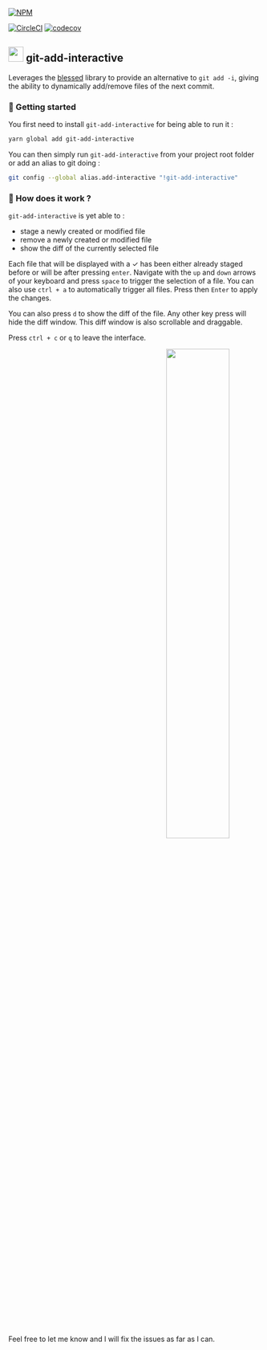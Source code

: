 [![NPM](https://nodei.co/npm/git-add-interactive.png?compact=true)](https://npmjs.org/package/git-add-interactive)

[![CircleCI](https://circleci.com/gh/emaincourt/git-add-interactive.svg?style=shield)](https://circleci.com/gh/emaincourt/git-add-interactive)
[![codecov](https://codecov.io/gh/emaincourt/git-add-interactive/branch/master/graph/badge.svg)](https://codecov.io/gh/emaincourt/git-add-interactive)

## <img src="https://git-scm.com/images/logos/downloads/Git-Icon-1788C.png" height="30px" width="auto"> git-add-interactive

Leverages the [blessed](https://github.com/chjj/blessed) library to provide an alternative to `git add -i`, giving the ability to dynamically add/remove files of the next commit.

### :school_satchel: Getting started

You first need to install `git-add-interactive` for being able to run it :

```bash
yarn global add git-add-interactive
```

You can then simply run `git-add-interactive` from your project root folder or add an alias to git doing :

```bash
git config --global alias.add-interactive "!git-add-interactive"
```

### :dart: How does it work ?

`git-add-interactive` is yet able to :

* stage a newly created or modified file
* remove a newly created or modified file
* show the diff of the currently selected file

Each file that will be displayed with a ✓ has been either already staged before or will be after pressing `enter`. Navigate with the `up` and `down` arrows of your keyboard and press `space` to trigger the selection of a file. You can also use `ctrl + a` to automatically trigger all files. Press then `Enter` to apply the changes.

You can also press `d` to show the diff of the file. Any other key press will hide the diff window. This diff window is also scrollable and draggable.

Press `ctrl + c` or `q` to leave the interface.

<p align="center"><img src="https://s1.gifyu.com/images/2018-04-04-09.49.48.gif" width="50%" height="auto" style="margin-left: 50%" /></p>

Feel free to let me know and I will fix the issues as far as I can.
